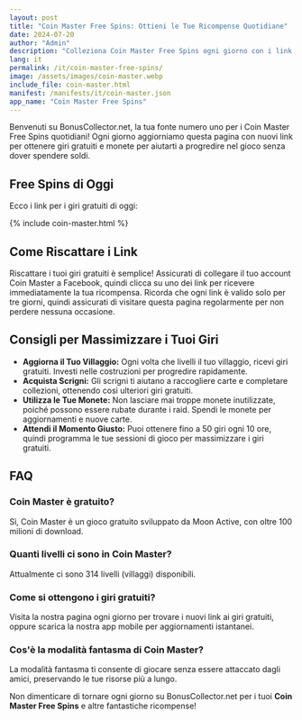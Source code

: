 ```yaml
---
layout: post
title: "Coin Master Free Spins: Ottieni le Tue Ricompense Quotidiane"
date: 2024-07-20
author: "Admin"
description: "Colleziona Coin Master Free Spins ogni giorno con i link aggiornati. Accedi a giri gratuiti, monete e bonus esclusivi per avanzare nel gioco e costruire il tuo villaggio."
lang: it
permalink: /it/coin-master-free-spins/
image: /assets/images/coin-master.webp
include_file: coin-master.html
manifest: /manifests/it/coin-master.json
app_name: "Coin Master Free Spins"
---
```


Benvenuti su BonusCollector.net, la tua fonte numero uno per i Coin Master Free Spins quotidiani! Ogni giorno aggiorniamo questa pagina con nuovi link per ottenere giri gratuiti e monete per aiutarti a progredire nel gioco senza dover spendere soldi.

## Free Spins di Oggi

Ecco i link per i giri gratuiti di oggi:

{% include coin-master.html %}

## Come Riscattare i Link

Riscattare i tuoi giri gratuiti è semplice! Assicurati di collegare il tuo account Coin Master a Facebook, quindi clicca su uno dei link per ricevere immediatamente la tua ricompensa. Ricorda che ogni link è valido solo per tre giorni, quindi assicurati di visitare questa pagina regolarmente per non perdere nessuna occasione.

## Consigli per Massimizzare i Tuoi Giri

- **Aggiorna il Tuo Villaggio:** Ogni volta che livelli il tuo villaggio, ricevi giri gratuiti. Investi nelle costruzioni per progredire rapidamente.
- **Acquista Scrigni:** Gli scrigni ti aiutano a raccogliere carte e completare collezioni, ottenendo così ulteriori giri gratuiti.
- **Utilizza le Tue Monete:** Non lasciare mai troppe monete inutilizzate, poiché possono essere rubate durante i raid. Spendi le monete per aggiornamenti e nuove carte.
- **Attendi il Momento Giusto:** Puoi ottenere fino a 50 giri ogni 10 ore, quindi programma le tue sessioni di gioco per massimizzare i giri gratuiti.

## FAQ

### Coin Master è gratuito?

Sì, Coin Master è un gioco gratuito sviluppato da Moon Active, con oltre 100 milioni di download.

### Quanti livelli ci sono in Coin Master?

Attualmente ci sono 314 livelli (villaggi) disponibili.

### Come si ottengono i giri gratuiti?

Visita la nostra pagina ogni giorno per trovare i nuovi link ai giri gratuiti, oppure scarica la nostra app mobile per aggiornamenti istantanei.

### Cos'è la modalità fantasma di Coin Master?

La modalità fantasma ti consente di giocare senza essere attaccato dagli amici, preservando le tue risorse più a lungo.

Non dimenticare di tornare ogni giorno su BonusCollector.net per i tuoi **Coin Master Free Spins** e altre fantastiche ricompense!